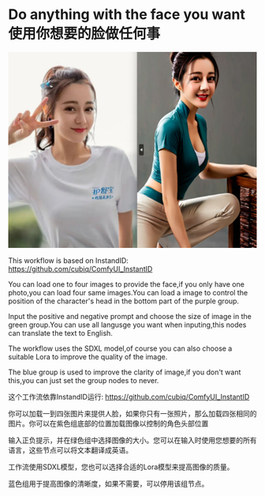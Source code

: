 # Do anything with the face you want 使用你想要的脸做任何事

![效果图](images/b31a1d19ad68cd5387f659a8389cc28.png)



This workflow is based on InstandID: https://github.com/cubiq/ComfyUI_InstantID

You can load one to four images to provide the face,if you only have one photo,you can load four same images.You can load a image to control the position of the character's head in the bottom part of the purple group.

Input the positive and negative prompt and choose the size of image in the green group.You can use all langusge you want when inputing,this nodes can translate the text to English.

The workflow uses the SDXL model,of course you can also choose a suitable Lora to improve the quality of the image.

The blue group is used to improve the clarity of image,if you don't want this,you can just set the group nodes to never.





这个工作流依靠InstandID运行: https://github.com/cubiq/ComfyUI_InstantID

你可以加载一到四张图片来提供人脸，如果你只有一张照片，那么加载四张相同的图片。你可以在紫色组底部的位置加载图像以控制的角色头部位置

输入正负提示，并在绿色组中选择图像的大小。您可以在输入时使用您想要的所有语言，这些节点可以将文本翻译成英语。

工作流使用SDXL模型，您也可以选择合适的Lora模型来提高图像的质量。

蓝色组用于提高图像的清晰度，如果不需要，可以停用该组节点。
